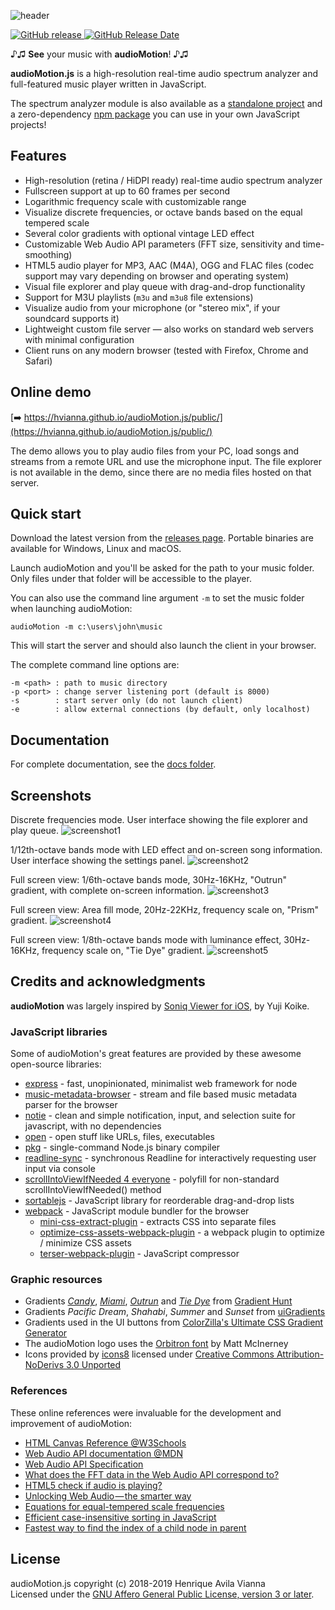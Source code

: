 ![header](docs/img/audioMotion-header.png "audioMotion - high-resolution real-time spectrum analyzer and music player")

[![GitHub release](https://img.shields.io/github/release/hvianna/audioMotion.js.svg) ![GitHub Release Date](https://img.shields.io/github/release-date/hvianna/audioMotion.js.svg)](https://github.com/hvianna/audioMotion.js/releases/latest)

♪♫ **See** your music with **audioMotion**! ♪♫

**audioMotion.js** is a high-resolution real-time audio spectrum analyzer and full-featured music player written in JavaScript.

The spectrum analyzer module is also available as a [standalone project](https://github.com/hvianna/audioMotion-analyzer) and a zero-dependency [npm package](https://www.npmjs.com/package/audiomotion-analyzer) you can use in your own JavaScript projects!

## Features

* High-resolution (retina / HiDPI ready) real-time audio spectrum analyzer
* Fullscreen support at up to 60 frames per second
* Logarithmic frequency scale with customizable range
* Visualize discrete frequencies, or octave bands based on the equal tempered scale
* Several color gradients with optional vintage LED effect
* Customizable Web Audio API parameters (FFT size, sensitivity and time-smoothing)
* HTML5 audio player for MP3, AAC (M4A), OGG and FLAC files (codec support may vary depending on browser and operating system)
* Visual file explorer and play queue with drag-and-drop functionality
* Support for M3U playlists (`m3u` and `m3u8` file extensions)
* Visualize audio from your microphone (or "stereo mix", if your soundcard supports it)
* Lightweight custom file server — also works on standard web servers with minimal configuration
* Client runs on any modern browser (tested with Firefox, Chrome and Safari)

## Online demo

[:arrow_right: https://hvianna.github.io/audioMotion.js/public/](https://hvianna.github.io/audioMotion.js/public/)

The demo allows you to play audio files from your PC, load songs and streams from a remote URL and use the microphone input. The file explorer is not available in the demo, since there are no media files hosted on that server.

## Quick start

Download the latest version from the [releases page](https://github.com/hvianna/audioMotion.js/releases/latest). Portable binaries are available for Windows, Linux and macOS.

Launch audioMotion and you'll be asked for the path to your music folder. Only files under that folder will be accessible to the player.

You can also use the command line argument `-m` to set the music folder when launching audioMotion:

```
audioMotion -m c:\users\john\music
```

This will start the server and should also launch the client in your browser.

The complete command line options are:

```
-m <path> : path to music directory
-p <port> : change server listening port (default is 8000)
-s        : start server only (do not launch client)
-e        : allow external connections (by default, only localhost)
```

## Documentation

For complete documentation, see the [docs folder](docs/).

## Screenshots

Discrete frequencies mode. User interface showing the file explorer and play queue.
![screenshot1](docs/img/screenshot1.png "Discrete frequencies mode. User interface showing the file explorer and play queue.")

1/12th-octave bands mode with LED effect and on-screen song information. User interface showing the settings panel.
![screenshot2](docs/img/screenshot2.png "1/12th-octave bands mode with LED effect and on-screen song information. User interface showing the settings panel.")

Full screen view: 1/6th-octave bands mode, 30Hz-16KHz, "Outrun" gradient, with complete on-screen information.
![screenshot3](docs/img/screenshot3.png "Full screen view: 1/6th-octave bands mode, 30Hz-16KHz, 'Outrun' gradient, with complete on-screen information")

Full screen view: Area fill mode, 20Hz-22KHz, frequency scale on, "Prism" gradient.
![screenshot4](docs/img/screenshot4.png "Full screen view: Area fill mode, 20Hz-22KHz, frequency scale on, 'Prism' gradient")

Full screen view: 1/8th-octave bands mode with luminance effect, 30Hz-16KHz, frequency scale on, "Tie Dye" gradient.
![screenshot5](docs/img/screenshot5.png "Full screen view: 1/8th-octave bands mode with luminance effect, 30Hz-16KHz, frequency scale on, 'Tie Dye' gradient")


## Credits and acknowledgments

**audioMotion** was largely inspired by [Soniq Viewer for iOS](https://itunes.apple.com/us/app/soniq-viewer/id448343005), by Yuji Koike.

### JavaScript libraries

Some of audioMotion's great features are provided by these awesome open-source libraries:

* [express](https://www.npmjs.com/package/express) - fast, unopinionated, minimalist web framework for node
* [music-metadata-browser](https://www.npmjs.com/package/music-metadata-browser) - stream and file based music metadata parser for the browser
* [notie](https://www.npmjs.com/package/notie) - clean and simple notification, input, and selection suite for javascript, with no dependencies
* [open](https://www.npmjs.com/package/open) - open stuff like URLs, files, executables
* [pkg](https://www.npmjs.com/package/pkg) - single-command Node.js binary compiler
* [readline-sync](https://www.npmjs.com/package/readline-sync) - synchronous Readline for interactively requesting user input via console
* [scrollIntoViewIfNeeded 4 everyone](https://gist.github.com/hsablonniere/2581101) - polyfill for non-standard scrollIntoViewIfNeeded() method
* [sortablejs](https://www.npmjs.com/package/sortablejs) - JavaScript library for reorderable drag-and-drop lists
* [webpack](https://www.npmjs.com/package/webpack) - JavaScript module bundler for the browser
  * [mini-css-extract-plugin](https://www.npmjs.com/package/mini-css-extract-plugin) - extracts CSS into separate files
  * [optimize-css-assets-webpack-plugin](https://www.npmjs.com/package/optimize-css-assets-webpack-plugin) - a webpack plugin to optimize / minimize CSS assets
  * [terser-webpack-plugin](https://www.npmjs.com/package/terser-webpack-plugin) - JavaScript compressor

### Graphic resources

* Gradients [*Candy*](https://gradienthunt.com/gradient/172), [*Miami*](https://gradienthunt.com/gradient/950), [*Outrun*](https://gradienthunt.com/gradient/317) and [*Tie Dye*](https://gradienthunt.com/gradient/969) from [Gradient Hunt](https://gradienthunt.com)
* Gradients *Pacific Dream*, *Shahabi*, *Summer* and *Sunset* from [uiGradients](https://uigradients.com)
* Gradients used in the UI buttons from [ColorZilla's Ultimate CSS Gradient Generator](http://www.colorzilla.com/gradient-editor/)
* The audioMotion logo uses the [Orbitron font](https://fonts.google.com/specimen/Orbitron) by Matt McInerney
* Icons provided by [icons8](https://icons8.com) licensed under [Creative Commons Attribution-NoDerivs 3.0 Unported](https://creativecommons.org/licenses/by-nd/3.0/)

### References

These online references were invaluable for the development and improvement of audioMotion:

* [HTML Canvas Reference @W3Schools](https://www.w3schools.com/tags/ref_canvas.asp)
* [Web Audio API documentation @MDN](https://developer.mozilla.org/en-US/docs/Web/API/Web_Audio_API)
* [Web Audio API Specification](https://webaudio.github.io/web-audio-api/)
* [What does the FFT data in the Web Audio API correspond to?](https://stackoverflow.com/a/14789992/2370385)
* [HTML5 check if audio is playing?](https://stackoverflow.com/a/46117824/2370385)
* [Unlocking Web Audio — the smarter way](https://hackernoon.com/unlocking-web-audio-the-smarter-way-8858218c0e09)
* [Equations for equal-tempered scale frequencies](http://pages.mtu.edu/~suits/NoteFreqCalcs.html)
* [Efficient case-insensitive sorting in JavaScript](https://stackoverflow.com/a/40390844/2370385)
* [Fastest way to find the index of a child node in parent](https://stackoverflow.com/a/13657635/2370385)


## License

audioMotion.js copyright (c) 2018-2019 Henrique Avila Vianna<br>
Licensed under the [GNU Affero General Public License, version 3 or later](https://www.gnu.org/licenses/agpl.html).